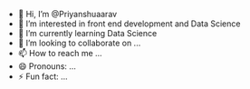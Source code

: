 - 👋 Hi, I’m @Priyanshuaarav
- 👀 I’m interested in front end development and Data Science
- 🌱 I’m currently learning Data Science
- 💞️ I’m looking to collaborate on ...
- 📫 How to reach me ...
- 😄 Pronouns: ...
- ⚡ Fun fact: ...

<!---
Priyanshuaarav/Priyanshuaarav is a ✨ special ✨ repository because its `README.md` (this file) appears on your GitHub profile.
You can click the Preview link to take a look at your changes.
--->
